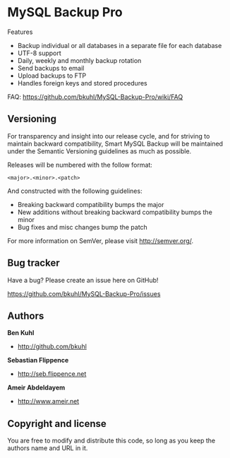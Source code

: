 MySQL Backup Pro
=================

Features

* Backup individual or all databases in a separate file for each database
* UTF-8 support
* Daily, weekly and monthly backup rotation
* Send backups to email
* Upload backups to FTP
* Handles foreign keys and stored procedures

FAQ: https://github.com/bkuhl/MySQL-Backup-Pro/wiki/FAQ


Versioning
----------

For transparency and insight into our release cycle, and for striving to maintain backward compatibility, Smart MySQL Backup will be maintained under the Semantic Versioning guidelines as much as possible.

Releases will be numbered with the follow format:

`<major>.<minor>.<patch>`

And constructed with the following guidelines:

* Breaking backward compatibility bumps the major
* New additions without breaking backward compatibility bumps the minor
* Bug fixes and misc changes bump the patch

For more information on SemVer, please visit http://semver.org/.


Bug tracker
-----------

Have a bug? Please create an issue here on GitHub!

https://github.com/bkuhl/MySQL-Backup-Pro/issues


Authors
-------

**Ben Kuhl**

+ http://github.com/bkuhl

**Sebastian Flippence**

+ http://seb.flippence.net

**Ameir Abdeldayem**

+ http://www.ameir.net


Copyright and license
---------------------

You are free to modify and distribute this code, so long as you keep the authors name and URL in it.